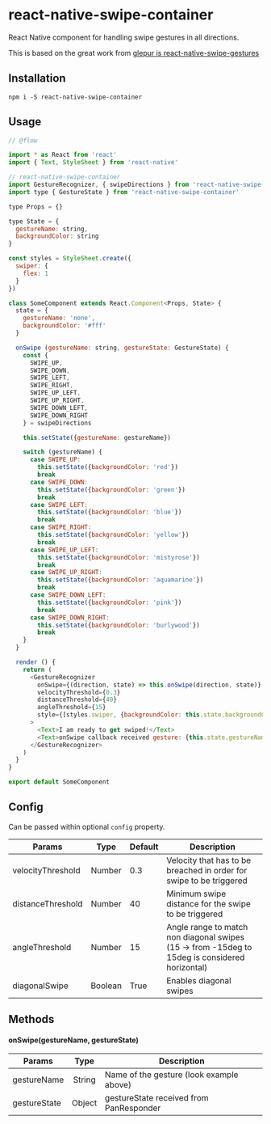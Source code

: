 # react-native-swipe-container

React Native component for handling swipe gestures in all directions.

This is based on the great work from [glepur is react-native-swipe-gestures](https://github.com/glepur/react-native-swipe-gestures)

## Installation

`npm i -S react-native-swipe-container`

## Usage

```javascript
// @flow

import * as React from 'react'
import { Text, StyleSheet } from 'react-native'

// react-native-swipe-container
import GestureRecognizer, { swipeDirections } from 'react-native-swipe-container'
import type { GestureState } from 'react-native-swipe-container'

type Props = {}

type State = {
  gestureName: string,
  backgroundColor: string
}

const styles = StyleSheet.create({
  swiper: {
    flex: 1
  }
})

class SomeComponent extends React.Component<Props, State> {
  state = {
    gestureName: 'none',
    backgroundColor: '#fff'
  }

  onSwipe (gestureName: string, gestureState: GestureState) {
    const {
      SWIPE_UP,
      SWIPE_DOWN,
      SWIPE_LEFT,
      SWIPE_RIGHT,
      SWIPE_UP_LEFT,
      SWIPE_UP_RIGHT,
      SWIPE_DOWN_LEFT,
      SWIPE_DOWN_RIGHT
    } = swipeDirections

    this.setState({gestureName: gestureName})

    switch (gestureName) {
      case SWIPE_UP:
        this.setState({backgroundColor: 'red'})
        break
      case SWIPE_DOWN:
        this.setState({backgroundColor: 'green'})
        break
      case SWIPE_LEFT:
        this.setState({backgroundColor: 'blue'})
        break
      case SWIPE_RIGHT:
        this.setState({backgroundColor: 'yellow'})
        break
      case SWIPE_UP_LEFT:
        this.setState({backgroundColor: 'mistyrose'})
        break
      case SWIPE_UP_RIGHT:
        this.setState({backgroundColor: 'aquamarine'})
        break
      case SWIPE_DOWN_LEFT:
        this.setState({backgroundColor: 'pink'})
        break
      case SWIPE_DOWN_RIGHT:
        this.setState({backgroundColor: 'burlywood'})
        break
    }
  }

  render () {
    return (
      <GestureRecognizer
        onSwipe={(direction, state) => this.onSwipe(direction, state)}
        velocityThreshold={0.3}
        distanceThreshold={40}
        angleThreshold={15}
        style={[styles.swiper, {backgroundColor: this.state.backgroundColor}]}
      >
        <Text>I am ready to get swiped!</Text>
        <Text>onSwipe callback received gesture: {this.state.gestureName}</Text>
      </GestureRecognizer>
    )
  }
}

export default SomeComponent
```

## Config

Can be passed within optional `config` property.

| Params                     | Type          | Default | Description  |
| -------------------------- |:-------------:| ------- | ------------ |
| velocityThreshold          | Number        | 0.3     | Velocity that has to be breached in order for swipe to be triggered |
| distanceThreshold          | Number        | 40      | Minimum swipe distance for the swipe to be triggered |
| angleThreshold             | Number        | 15      | Angle range to match non diagonal swipes (15 -> from -15deg to 15deg is considered horizontal) |
| diagonalSwipe              | Boolean       | True    | Enables diagonal swipes |

## Methods

#### onSwipe(gestureName, gestureState)

| Params        | Type          | Description  |
| ------------- |:-------------:| ------------ |
| gestureName   | String        | Name of the gesture (look example above) |
| gestureState  | Object        | gestureState received from PanResponder  |

